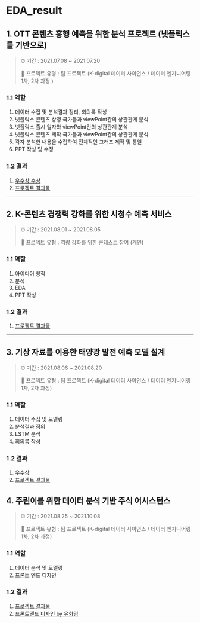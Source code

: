 # EDA_result



## 1. OTT 콘텐츠 흥행 예측을 위한 분석 프로젝트 (넷플릭스를 기반으로)

> ⏰ 기간 : 2021.07.08 ~ 2021.07.20
>
> 📌 프로젝트 유형 : 팀 프로젝트 (K-digital 데이터 사이언스 / 데이터 엔지니어링 1차, 2차 과정 ) 

### 1.1 역할

1. 데이터 수집 및 분석결과 정리, 회의록 작성
2. 넷플릭스 콘텐츠 상영 국가들과 viewPoint간의 상관관계 분석
3. 넷플릭스 출시 일자와 viewPoint간의 상관관계 분석
4. 넷플릭스 콘텐츠 제작 국가들과 viewPoint간의 상관관계 분석
5. 각자 분석한 내용을 수집하여 전체적인 그래프 제작 및 통일 
6. PPT 작성 및 수정

### 1.2 결과

1. [우수상 수상](https://github.com/cherieuu/Project_result/blob/master/%5B%EA%B7%B8%EC%95%8C%5D%20Team%20project/%5B%EA%B7%B8%EC%95%8C%5D%EC%9A%B0%EC%88%98%EC%83%81.pdf)
2. [프로젝트 결과물](https://github.com/cherieuu/EDA_result/blob/master/%5B%EA%B7%B8%EC%95%8C%5D%EC%BD%98%ED%85%90%EC%B8%A0%20%ED%9D%A5%ED%96%89%EC%9D%84%20%EC%9C%84%ED%95%9C%20%EB%B6%84%EC%84%9D(%EB%84%B7%ED%94%8C%EB%A6%AD%EC%8A%A4%EB%A5%BC%20%EA%B8%B0%EB%B0%98%EC%9C%BC%EB%A1%9C).pdf)



------------

## 2. K-콘텐츠 경쟁력 강화를 위한 시청수 예측 서비스

> ⏰ 기간 : 2021.08.01 ~ 2021.08.05
>
> 📌 프로젝트 유형 : 역량 강화를 위한 콘테스트 참여 (개인)

### 1.1 역할

1. 아이디어 창작
2. 분석
3. EDA
4. PPT 작성

### 1.2 결과

1. [프로젝트 결과물](https://github.com/cherieuu/EDA_result/blob/master/%5B%EC%9C%A0%ED%99%94%EC%98%81%5D%20K-%EC%BD%98%ED%85%90%EC%B8%A0%20%EC%8B%9C%EC%B2%AD%EC%88%98%20%EC%98%88%EC%B8%A1%20%EC%84%9C%EB%B9%84%EC%8A%A4.pdf)



---

## 3. 기상 자료를 이용한 태양광 발전 예측 모델 설계

> ⏰ 기간 : 2021.08.06 ~ 2021.08.20
>
> 📌 프로젝트 유형 : 팀 프로젝트 (K-digital 데이터 사이언스 / 데이터 엔지니어링 1차, 2차 과정)

### 1.1 역할

1. 데이터 수집 및 모델링
2. 분석결과 정의
3. LSTM 분석
4. 회의록 작성

### 1.2 결과

1. [우수상](https://github.com/cherieuu/EDA_result/blob/master/%5B%EC%86%94%EB%9D%BC%EC%8B%9C%EB%8F%84%5D%20Team%20project/%5B%EC%86%94%EB%9D%BC%EC%8B%9C%EB%8F%84%5D%EC%9A%B0%EC%88%98%EC%83%81.pdf)
2. [프로젝트 결과물](https://github.com/cherieuu/EDA_result/blob/master/%5B%EC%86%94%EB%9D%BC%EC%8B%9C%EB%8F%84%5D%ED%83%9C%EC%96%91%EA%B4%91%20%EB%B0%9C%EC%A0%84%20%EC%98%88%EC%B8%A1%20%EB%AA%A8%EB%8D%B8%20%EC%84%A4%EA%B3%84.pdf)



## 4. 주린이를 위한 데이터 분석 기반 주식 어시스턴스

> ⏰ 기간 : 2021.08.25 ~ 2021.10.08
>
> 📌 프로젝트 유형 : 팀 프로젝트 (K-digital 데이터 사이언스 / 데이터 엔지니어링 1차, 2차 과정)

### 1.1 역할

1. 데이터 분석 및 모델링
2. 프론트 엔드 디자인

### 1.2 결과

1. [프로젝트 결과물](https://github.com/cherieuu/EDA_result/blob/master/%5BJuju%5D%20Team%20project/%5BJuju%5DMANITO%20%EC%A3%BC%EB%A6%B0%EC%9D%B4%EB%A5%BC%20%EC%9C%84%ED%95%9C%20%EC%96%B4%EC%8B%9C%EC%8A%A4%ED%84%B4%EC%8A%A4%20%EC%84%9C%EB%B9%84%EC%8A%A4%20.pdf)
2. [프론트엔드 디자인 by 유화영](https://www.figma.com/proto/AtZ8uBWXJXz7pjFZW5zirJ/Juju_kiki?page-id=4%3A3&node-id=1683%3A15166&viewport=501%2C48%2C0.38&scaling=min-zoom&starting-point-node-id=1683%3A15166&show-proto-sidebar=1)



